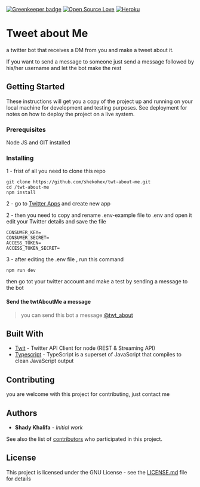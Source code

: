 [![Greenkeeper badge](https://badges.greenkeeper.io/shekohex/dead-simple-feedback-app.svg)](https://greenkeeper.io/)
[![Open Source Love](https://badges.frapsoft.com/os/v1/open-source.png?v=103)](https://github.com/ellerbrock/open-source-badges/)
[![Heroku](http://heroku-badge.herokuapp.com/?app=dead-simple-feedback&style=flat)](https://heroku.com/)

# Tweet about Me
a twitter bot that receives a DM from you and make a tweet about it.

If you want to send a message to someone just send a message followed by his/her username and let the bot make the rest
## Getting Started

These instructions will get you a copy of the project up and running on your local machine for development and testing purposes. See deployment for notes on how to deploy the project on a live system.

### Prerequisites

Node JS and GIT installed 

### Installing

1 - frist of all you need to clone this repo

```
git clone https://github.com/shekohex/twt-about-me.git
cd /twt-about-me
npm install
```
2 - go to [Twitter Apps](https://apps.twitter.com/) and create new app

2 - then you need to copy and rename .env-example file to .env and open it
edit your Twitter details and save the file
```text
CONSUMER_KEY=
CONSUMER_SECRET=
ACCESS_TOKEN=
ACCESS_TOKEN_SECRET=
```

3 - after editing the .env file , run this command

```text
npm run dev
```
then go tot your twitter account and make a test by sending a message to the bot 

#### Send the twtAboutMe a message
> you can send this bot a message [@twt_about](https://twitter.com/twt_about)
## Built With

* [Twit](https://github.com/ttezel/twit) - Twitter API Client for node (REST & Streaming API)
* [Typescript](http://www.typescriptlang.org/) - TypeScript is a superset of JavaScript that compiles to clean JavaScript output

## Contributing

you are welcome with this project for contributing, just contact me 

## Authors

* **Shady Khalifa** - *Initial work*

See also the list of [contributors](https://github.com/your/project/contributors) who participated in this project.

## License

This project is licensed under the GNU License - see the [LICENSE.md](LICENSE.md) file for details
